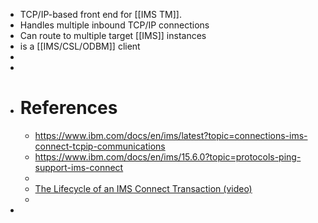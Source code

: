 - TCP/IP-based front end for [[IMS TM]].
- Handles multiple inbound TCP/IP connections
- Can route to multiple target [[IMS]] instances
- is a [[IMS/CSL/ODBM]] client
-
-
- # References
	- https://www.ibm.com/docs/en/ims/latest?topic=connections-ims-connect-tcpip-communications
	- https://www.ibm.com/docs/en/ims/15.6.0?topic=protocols-ping-support-ims-connect
	-
	- [The Lifecycle of an IMS Connect Transaction (video)](https://mediacenter.ibm.com/playlist/dedicated/189147413/1_cvhwa8r2/1_cgiaj7nd)
	-
-
